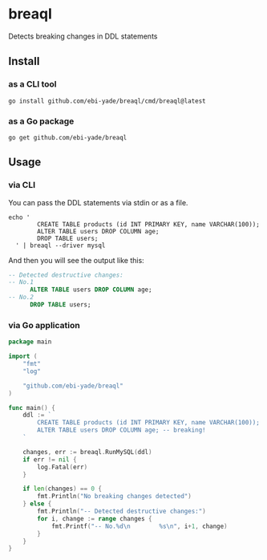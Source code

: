 # breaql

Detects breaking changes in DDL statements

## Install

### as a CLI tool

```shell
go install github.com/ebi-yade/breaql/cmd/breaql@latest
```

### as a Go package

```shell
go get github.com/ebi-yade/breaql
```

## Usage

### via CLI

You can pass the DDL statements via stdin or as a file.

```shell
echo '
        CREATE TABLE products (id INT PRIMARY KEY, name VARCHAR(100));
        ALTER TABLE users DROP COLUMN age;
        DROP TABLE users;
  ' | breaql --driver mysql
```

And then you will see the output like this:

```sql
-- Detected destructive changes:
-- No.1
      ALTER TABLE users DROP COLUMN age;
-- No.2
      DROP TABLE users;
```

### via Go application

```go
package main

import (
	"fmt"
	"log"

	"github.com/ebi-yade/breaql"
)

func main() {
	ddl := `
        CREATE TABLE products (id INT PRIMARY KEY, name VARCHAR(100));
        ALTER TABLE users DROP COLUMN age; -- breaking!
    `

	changes, err := breaql.RunMySQL(ddl)
	if err != nil {
		log.Fatal(err)
	}

	if len(changes) == 0 {
		fmt.Println("No breaking changes detected")
	} else {
		fmt.Println("-- Detected destructive changes:")
		for i, change := range changes {
			fmt.Printf("-- No.%d\n        %s\n", i+1, change)
		}
	}
}

```
